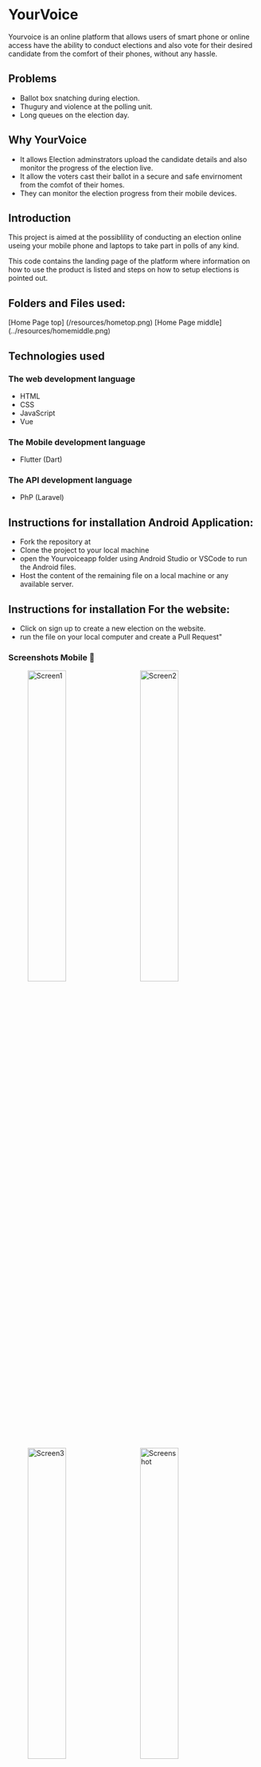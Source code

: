 # YourVoice

Yourvoice is an online platform that allows users of smart phone or online access have the ability to conduct elections and also vote for their desired candidate from the comfort of their phones, without any hassle.

## Problems
- Ballot box snatching during election.
- Thugury and violence at the polling unit.
- Long queues on the election day.

## Why YourVoice

- It allows Election adminstrators upload the candidate details and also monitor the progress of the election live.
- It allow the voters cast their ballot in a secure and safe envirnoment from the comfot of their homes.
- They can monitor the election progress from their mobile devices.



## Introduction
This project is aimed at the possiblility of conducting an election online useing your mobile phone and laptops to take part in polls of any kind.

This code contains the landing page of the platform where information on how to use the product is listed and steps on how to setup elections is pointed out.


## Folders and Files used:

[Home Page top] (/resources/hometop.png)
[Home Page middle] (../resources/homemiddle.png)

## Technologies used

### The web development language
- HTML
- CSS
- JavaScript
- Vue

### The Mobile development language
- Flutter (Dart)

### The API development language
- PhP (Laravel)


## Instructions for installation Android Application:

- Fork the repository at 
- Clone the project to your local machine
- open the Yourvoiceapp folder using Android Studio or VSCode to run the Android files.
- Host the content of the remaining file on a local machine or any available server.

## Instructions for installation For the website:
- Click on sign up to create a new election on the website.
- run the file on your local computer and create a Pull Request"


### Screenshots Mobile 📸
<ul>
  <img src="https://github.com/Alphadude/teamfun/blob/main/images/splash.jpeg" width="40%" alt="Screen1" hspace="15">
  <img src="https://github.com/Alphadude/teamfun/blob/main/images/dashboard.jpeg" width="40%" alt="Screen2" hspace="15">
  <img src="https://github.com/Alphadude/teamfun/blob/main/images/votepage.jpeg" width="40%" alt="Screen3" hspace="15">
  <img src="https://github.com/Alphadude/teamfun/blob/main/images/vote1.jpeg" alt="Screenshot" width="40%" hspace="15"/>
  <img src="https://github.com/Alphadude/teamfun/blob/main/images/result.jpeg" width="40%" alt="Screen4" hspace="15">
  <img src="https://github.com/Alphadude/teamfun/blob/main/images/result1.jpeg" width="40%" alt="Screen5" hspace="15">
  
</ul>

## Screenshots for the Admin website

<img src="https://github.com/Alphadude/teamfun/blob/main/assets/adminsignup.png" width="80%" alt="Screen2" hspace="15">

<img src="https://github.com/Alphadude/teamfun/blob/main/assets/adminlogin.png" width="80%" alt="Screen2" hspace="15">

<img src="https://github.com/Alphadude/teamfun/blob/main/assets/admindashboard.png" width="80%" alt="Screen2" hspace="15">

<img src="https://github.com/Alphadude/teamfun/blob/main/assets/adminnewelection.png" width="80%" alt="Screen2" hspace="15">

## Screenshots for the website

<img src="https://github.com/Alphadude/teamfun/blob/main/images/landingpage.png" width="80%" alt="Screen2"  hspace="15">
<img src="https://github.com/Alphadude/teamfun/blob/main/resources/homemiddle.png" width="80%" alt="Screen2" hspace="15">


### Found a bug? 🐛
If you found a bug, you can report it by creating an issue [here](https://github.com/ksinnovationhub/teamfun/issues). Endeavour to follow the guidelines for reporting a bug.

### Want a new feature? 🆕
If you want to request for a new feature, you can create an issue [here](https://github.com/ksinnovationhub/teamfun/issues). Endeavour to follow the guidelines for requesting a new feature.

### Want to contribute to this project? 🤓
If you want to contribute to this project, kindly go through the [contribution guideline](https://github.com/ksinnovationhub/teamfun/blob/open_source_guideline/CONTRIBUTING.md) for a step-by-step instruction on how to contribute to this project.

### Project Maintainer 👷‍♂️
* [Ayaosi Godfrey](https://github.com/alphadude)






